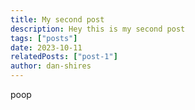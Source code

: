 ```yaml
---
title: My second post
description: Hey this is my second post
tags: ["posts"]
date: 2023-10-11
relatedPosts: ["post-1"]
author: dan-shires
---
```


poop
